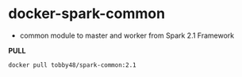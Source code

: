 # docker-spark-common
- common module to master and worker from Spark 2.1 Framework

**PULL**
```
docker pull tobby48/spark-common:2.1
```
